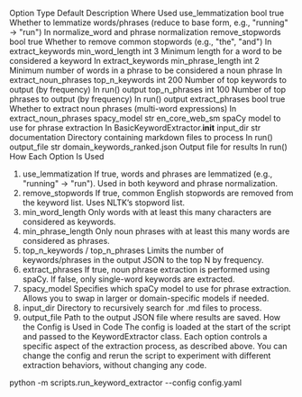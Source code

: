 Option	Type	Default	Description	Where Used
use_lemmatization	bool	true	Whether to lemmatize words/phrases (reduce to base form, e.g., "running" → "run")	In normalize_word and phrase normalization
remove_stopwords	bool	true	Whether to remove common stopwords (e.g., "the", "and")	In extract_keywords
min_word_length	int	3	Minimum length for a word to be considered a keyword	In extract_keywords
min_phrase_length	int	2	Minimum number of words in a phrase to be considered a noun phrase	In extract_noun_phrases
top_n_keywords	int	200	Number of top keywords to output (by frequency)	In run() output
top_n_phrases	int	100	Number of top phrases to output (by frequency)	In run() output
extract_phrases	bool	true	Whether to extract noun phrases (multi-word expressions)	In extract_noun_phrases
spacy_model	str	en_core_web_sm	spaCy model to use for phrase extraction	In BasicKeywordExtractor.__init__
input_dir	str	documentation	Directory containing markdown files to process	In run()
output_file	str	domain_keywords_ranked.json	Output file for results	In run()
How Each Option Is Used
1. use_lemmatization
If true, words and phrases are lemmatized (e.g., "running" → "run").
Used in both keyword and phrase normalization.
2. remove_stopwords
If true, common English stopwords are removed from the keyword list.
Uses NLTK’s stopword list.
3. min_word_length
Only words with at least this many characters are considered as keywords.
4. min_phrase_length
Only noun phrases with at least this many words are considered as phrases.
5. top_n_keywords / top_n_phrases
Limits the number of keywords/phrases in the output JSON to the top N by frequency.
6. extract_phrases
If true, noun phrase extraction is performed using spaCy.
If false, only single-word keywords are extracted.
7. spacy_model
Specifies which spaCy model to use for phrase extraction.
Allows you to swap in larger or domain-specific models if needed.
8. input_dir
Directory to recursively search for .md files to process.
9. output_file
Path to the output JSON file where results are saved.
How the Config is Used in Code
The config is loaded at the start of the script and passed to the KeywordExtractor class.
Each option controls a specific aspect of the extraction process, as described above.
You can change the config and rerun the script to experiment with different extraction behaviors, without changing any code.



python -m scripts.run_keyword_extractor --config config.yaml